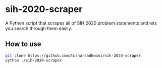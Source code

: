 # sih-2020-scraper

A Python script that scrapes all of SIH 2020 problem statements and lets you search through them easily.

## How to use

```sh
git clone https://github.com/tusharsadhwani/sih-2020-scraper
python ./sih-2020-scraper
```
